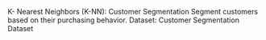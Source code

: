 K- Nearest Neighbors (K-NN): Customer Segmentation
    Segment customers based on their purchasing behavior.
    Dataset: Customer Segmentation Dataset